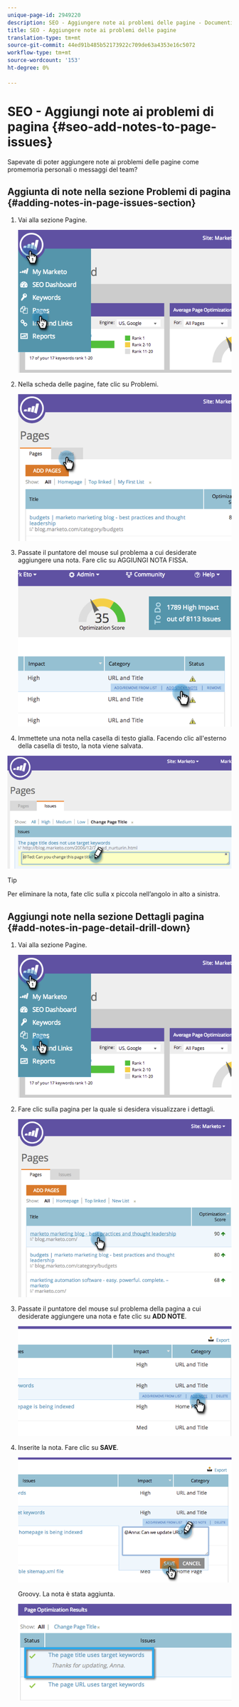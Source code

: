```yaml
---
unique-page-id: 2949220
description: SEO - Aggiungere note ai problemi delle pagine - Documenti Marketo - Documentazione del prodotto
title: SEO - Aggiungere note ai problemi delle pagine
translation-type: tm+mt
source-git-commit: 44ed91b485b52173922c709de63a4353e16c5072
workflow-type: tm+mt
source-wordcount: '153'
ht-degree: 0%

---
```



# SEO - Aggiungi note ai problemi di pagina {#seo-add-notes-to-page-issues}

Sapevate di poter aggiungere note ai problemi delle pagine come promemoria personali o messaggi del team?

## Aggiunta di note nella sezione Problemi di pagina {#adding-notes-in-page-issues-section}

1. Vai alla sezione Pagine.

   ![](assets/image2014-9-18-13-3a11-3a43.png)

1. Nella scheda delle pagine, fate clic su Problemi.

   ![](assets/image2014-9-18-13-3a12-3a0.png)

1. Passate il puntatore del mouse sul problema a cui desiderate aggiungere una nota. Fare clic su AGGIUNGI NOTA FISSA.

   ![](assets/image2014-9-18-13-3a12-3a6.png)

1. Immettete una nota nella casella di testo gialla. Facendo clic all&#39;esterno della casella di testo, la nota viene salvata.

![](assets/image2014-9-18-13-3a12-3a32.png)

>[!TIP]
>
>Per eliminare la nota, fate clic sulla x piccola nell’angolo in alto a sinistra.

## Aggiungi note nella sezione Dettagli pagina {#add-notes-in-page-detail-drill-down}

1. Vai alla sezione Pagine.

   ![](assets/image2014-9-18-13-3a12-3a59.png)

1. Fare clic sulla pagina per la quale si desidera visualizzare i dettagli.

   ![](assets/image2014-9-18-13-3a13-3a42.png)

1. Passate il puntatore del mouse sul problema della pagina a cui desiderate aggiungere una nota e fate clic su **ADD NOTE**.

   ![](assets/image2014-9-18-13-3a13-3a46.png)

1. Inserite la nota. Fare clic su **SAVE**.

   ![](assets/image2014-9-18-13-3a14-3a5.png)

   Groovy. La nota è stata aggiunta.

   ![](assets/image2014-9-18-13-3a14-3a20.png)

